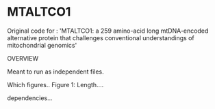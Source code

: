 # MTALTCO1
Original code for : 'MTALTCO1: a 259 amino-acid long mtDNA-encoded alternative protein that challenges conventional understandings of mitochondrial genomics'

OVERVIEW

Meant to run as independent files.



Which figures..
Figure 1: Length....



dependencies...
